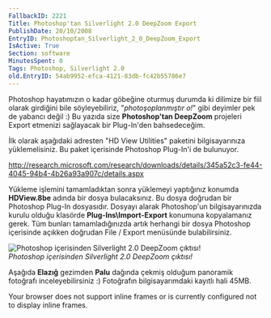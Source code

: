 ```yaml
---
FallbackID: 2221
Title: Photoshop'tan Silverlight 2.0 DeepZoom Export
PublishDate: 20/10/2008
EntryID: Photoshoptan_Silverlight_2_0_DeepZoom_Export
IsActive: True
Section: software
MinutesSpent: 0
Tags: Photoshop, Silverlight 2.0
old.EntryID: 54ab9952-efca-4121-83db-fc42b55786e7
---
```

Photoshop hayatımızın o kadar göbeğine oturmuş durumda ki dilimize bir
fiil olarak girdiğini bile söyleyebiliriz, "*photoşoplanmıştır o!*" gibi
deyimler pek de yabancı değil :) Bu yazıda size **Photoshop'tan
DeepZoom** projeleri Export etmenizi sağlayacak bir Plug-In'den
bahsedeceğim.

İlk olarak aşağıdaki adresten "HD View Utilities" paketini
bilgisayarınıza yüklemelisiniz. Bu paket içerisinde Photoshop Plug-In'i
de bulunuyor.

<http://research.microsoft.com/research/downloads/details/345a52c3-fe44-4045-94b4-4b26a93a907c/details.aspx>

Yükleme işlemini tamamladıktan sonra yüklemeyi yaptığınız konumda
**HDView.8be** adında bir dosya bulacaksınız. Bu dosya doğrudan bir
Photoshop Plug-In dosyasıdır. Dosyayı alarak Photoshop'un
bilgisayarınızda kurulu olduğu klasörde **Plug-Ins\\Import-Export**
konumuna kopyalamanız gerek. Tüm bunları tamamladığınızda artık herhangi
bir dosya Photoshop içerisinde açıkken doğrudan File / Export menüsünde
bulabilirsiniz.

![Photoshop içerisinden Silverlight 2.0 DeepZoom
çıktısı!](http://cdn.daron.yondem.com/assets/2221/19102008_1.png)\
*Photoshop içerisinden Silverlight 2.0 DeepZoom çıktısı!*

Aşağıda **Elazığ** gezimden **Palu** dağında çekmiş olduğum panoramik
fotoğrafı inceleyebilirsiniz :) Fotoğrafın bilgisayarımdaki kayıtlı hali
45MB.

Your browser does not support inline frames or is currently configured
not to display inline frames.


